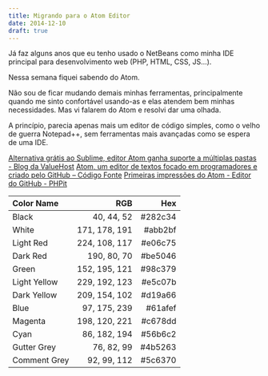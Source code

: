```yaml
---
title: Migrando para o Atom Editor
date: 2014-12-10
draft: true
---
```

Já faz alguns anos que eu tenho usado o NetBeans como minha IDE principal para desenvolvimento web (PHP, HTML, CSS, JS...).

Nessa semana fiquei sabendo do Atom.

Não sou de ficar mudando demais minhas ferramentas, principalmente quando me sinto confortável usando-as e elas atendem bem minhas necessidades. Mas vi falarem do Atom e resolvi dar uma olhada.

A princípio, parecia apenas mais um editor de código simples, como o velho de guerra Notepad++, sem ferramentas mais avançadas como se espera de uma IDE.

[Alternativa grátis ao Sublime, editor Atom ganha suporte a múltiplas pastas - Blog da ValueHost](https://www.valuehost.com.br/blog/alternativa-gratis-ao-sublime-editor-atom-ganha-suporte-a-multiplas-pastas/)
[Atom, um editor de textos focado em programadores e criado pelo GitHub – Código Fonte](https://www.codigofonte.com.br/ferramentas/atom-um-editor-de-textos-focado-em-programadores-e-criado-pelo-github)
[Primeiras impressões do Atom - Editor do GitHub - PHPit](https://www.phpit.com.br/artigos/primeiras-impressoes-atom-editor-github.phpit)

| Color Name   |           RGB |      Hex |
| :----------- | ------------: | -------: |
| Black        |    40, 44, 52 | \#282c34 |
| White        | 171, 178, 191 | \#abb2bf |
| Light Red    | 224, 108, 117 | \#e06c75 |
| Dark Red     |   190, 80, 70 | \#be5046 |
| Green        | 152, 195, 121 | \#98c379 |
| Light Yellow | 229, 192, 123 | \#e5c07b |
| Dark Yellow  | 209, 154, 102 | \#d19a66 |
| Blue         |  97, 175, 239 | \#61afef |
| Magenta      | 198, 120, 221 | \#c678dd |
| Cyan         |  86, 182, 194 | \#56b6c2 |
| Gutter Grey  |    76, 82, 99 | \#4b5263 |
| Comment Grey |   92, 99, 112 | \#5c6370 |
